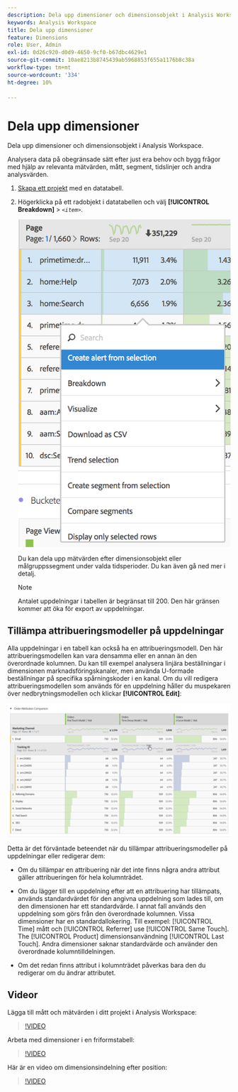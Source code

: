 ```yaml
---
description: Dela upp dimensioner och dimensionsobjekt i Analysis Workspace.
keywords: Analysis Workspace
title: Dela upp dimensioner
feature: Dimensions
role: User, Admin
exl-id: 0d26c920-d0d9-4650-9cf0-b67dbc4629e1
source-git-commit: 10ae8213b8745439ab5968853f655a1176b8c38a
workflow-type: tm+mt
source-wordcount: '334'
ht-degree: 10%

---
```


# Dela upp dimensioner

Dela upp dimensioner och dimensionsobjekt i Analysis Workspace.

Analysera data på obegränsade sätt efter just era behov och bygg frågor med hjälp av relevanta mätvärden, mått, segment, tidslinjer och andra analysvärden.

1. [Skapa ett projekt](/help/analyze/analysis-workspace/home.md) med en datatabell.
1. Högerklicka på ett radobjekt i datatabellen och välj **[!UICONTROL Breakdown]** > *`<item>`*.

   ![Stegresultat](assets/fa_data_table_actions.png)

   Du kan dela upp mätvärden efter dimensionsobjekt eller målgruppssegment under valda tidsperioder. Du kan även gå ned mer i detalj.

   >[!NOTE]
   >
   >Antalet uppdelningar i tabellen är begränsat till 200. Den här gränsen kommer att öka för export av uppdelningar.

## Tillämpa attribueringsmodeller på uppdelningar

Alla uppdelningar i en tabell kan också ha en attribueringsmodell. Den här attribueringsmodellen kan vara densamma eller en annan än den överordnade kolumnen. Du kan till exempel analysera linjära beställningar i dimensionen marknadsföringskanaler, men använda U-formade beställningar på specifika spårningskoder i en kanal. Om du vill redigera attribueringsmodellen som används för en uppdelning håller du muspekaren över nedbrytningsmodellen och klickar **[!UICONTROL Edit]**:

![Brytningsinställningar](assets/breakdown_settings.png)

Detta är det förväntade beteendet när du tillämpar attribueringsmodeller på uppdelningar eller redigerar dem:

* Om du tillämpar en attribuering när det inte finns några andra attribut gäller attribueringen för hela kolumnträdet.

* Om du lägger till en uppdelning efter att en attribuering har tillämpats, används standardvärdet för den angivna uppdelning som lades till, om den dimensionen har ett standardvärde. I annat fall används den uppdelning som görs från den överordnade kolumnen. Vissa dimensioner har en standardallokering.  Till exempel: [!UICONTROL Time] mått och [!UICONTROL Referrer] use [!UICONTROL Same Touch]. The [!UICONTROL Product] dimensionsanvändning [!UICONTROL Last Touch]. Andra dimensioner saknar standardvärde och använder den överordnade kolumntilldelningen.

* Om det redan finns attribut i kolumnträdet påverkas bara den du redigerar om du ändrar attributet.

## Videor

Lägga till mått och mätvärden i ditt projekt i Analysis Workspace:

>[!VIDEO](https://video.tv.adobe.com/v/30606/?quality=12)

Arbeta med dimensioner i en friformstabell:

>[!VIDEO](https://video.tv.adobe.com/v/40179/?quality=12)

Här är en video om dimensionsindelning efter position:

>[!VIDEO](https://video.tv.adobe.com/v/24033/?quality=12)
